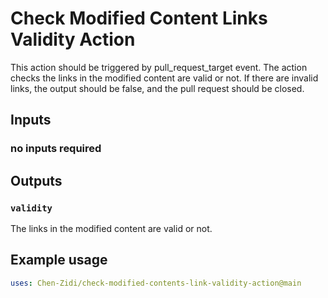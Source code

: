 # Check Modified Content Links Validity Action

This action should be triggered by pull_request_target event. The action checks the links in the modified content are valid or not. If there are invalid links, the output should be false, and the pull
request should be closed.


## Inputs

### no inputs required

## Outputs

### `validity`

The links in the modified content are valid or not.

## Example usage

```yaml
uses: Chen-Zidi/check-modified-contents-link-validity-action@main
```
